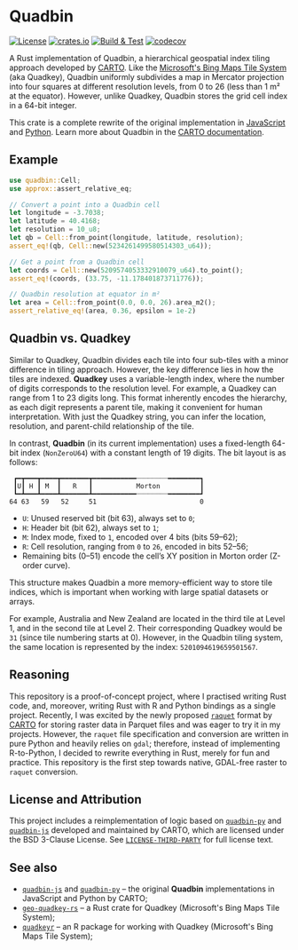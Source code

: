 # Quadbin

[![License](https://img.shields.io/badge/license-MIT-blue.svg)](https://github.com/atsyplenkov/quadbin/blob/main/LICENSE) 
[![crates.io](https://img.shields.io/crates/v/quadbin.svg?logo=rust)](https://crates.io/crates/quadbin) 
[![Build & Test](https://github.com/atsyplenkov/quadbin/actions/workflows/rust.yml/badge.svg)](https://github.com/atsyplenkov/quadbin/actions/workflows/rust.yml)
[![codecov](https://codecov.io/gh/atsyplenkov/quadbin/graph/badge.svg?token=4SZ4RI3ILS)](https://codecov.io/gh/atsyplenkov/quadbin)

A Rust implementation of Quadbin, a hierarchical geospatial index tiling approach developed by [CARTO](https://github.com/CartoDB). Like the [Microsoft's Bing Maps Tile System](https://docs.microsoft.com/en-us/bingmaps/articles/bing-maps-tile-system) (aka Quadkey), Quadbin uniformly subdivides a map in Mercator projection into four squares at different resolution levels, from 0 to 26 (less than 1 m² at the equator). However, unlike Quadkey, Quadbin stores the grid cell index in a 64-bit integer.

This crate is a complete rewrite of the original implementation in [JavaScript](https://github.com/CartoDB/quadbin-js) and [Python](https://github.com/CartoDB/quadbin-py). Learn more about Quadbin in the [CARTO documentation](https://docs.carto.com/data-and-analysis/analytics-toolbox-for-snowflake/sql-reference/quadbin).
    

## Example

```rust
use quadbin::Cell;
use approx::assert_relative_eq;

// Convert a point into a Quadbin cell
let longitude = -3.7038;
let latitude = 40.4168;
let resolution = 10_u8;
let qb = Cell::from_point(longitude, latitude, resolution);
assert_eq!(qb, Cell::new(5234261499580514303_u64));

// Get a point from a Quadbin cell
let coords = Cell::new(5209574053332910079_u64).to_point();
assert_eq!(coords, (33.75, -11.178401873711776));

// Quadbin resolution at equator in m²
let area = Cell::from_point(0.0, 0.0, 26).area_m2();
assert_relative_eq!(area, 0.36, epsilon = 1e-2)
```

## Quadbin vs. Quadkey
Similar to Quadkey, Quadbin divides each tile into four sub-tiles with a minor difference in tiling approach. However, the key difference lies in how the tiles are indexed. **Quadkey** uses a variable-length index, where the number of digits corresponds to the resolution level. For example, a Quadkey can range from 1 to 23 digits long. This format inherently encodes the hierarchy, as each digit represents a parent tile, making it convenient for human interpretation. With just the Quadkey string, you can infer the location, resolution, and parent-child relationship of the tile.

In contrast, **Quadbin** (in its current implementation) uses a fixed-length 64-bit index (`NonZeroU64`) with a constant length of 19 digits. The bit layout is as follows:

```text
 ┏━┳━━━┳━━━━┳━━━━━━━┳━━━━━━━━━━━┈┈┈┈┈┈┈┈━━━━━━━━┓
 ┃U┃ H ┃ M  ┃   R   ┃           Morton          ┃
 ┗━┻━━━┻━━━━┻━━━━━━━┻━━━━━━━━━━━┈┈┈┈┈┈┈┈━━━━━━━━┛
64 63   59   52     51                          0
```

- `U`: Unused reserved bit (bit 63), always set to `0`;
- `H`: Header bit (bit 62), always set to `1`;
- `M`: Index mode, fixed to `1`, encoded over 4 bits (bits 59–62); 
- `R`: Cell resolution, ranging from `0` to `26`, encoded in bits 52–56;
- Remaining bits (0–51) encode the cell’s XY position in Morton order (Z-order curve).

This structure makes Quadbin a more memory-efficient way to store tile indices, which is important when working with large spatial datasets or arrays.

For example, Australia and New Zealand are located in the third tile at Level 1, and in the second tile at Level 2. Their corresponding Quadkey would be `31` (since tile numbering starts at 0). However, in the Quadbin tiling system, the same location is represented by the index: `5201094619659501567`.

## Reasoning
This repository is a proof-of-concept project, where I practised writing Rust code, and, moreover, writing Rust with R and Python bindings as a single project. Recently, I was excited by the newly proposed  [`raquet`](https://github.com/CartoDB/raquet) format by [CARTO](https://github.com/CartoDB) for storing raster data in Parquet files and was eager to try it in my projects. However, the `raquet` file specification and conversion are written in pure Python and heavily relies on `gdal`; therefore, instead of implementing R-to-Python, I decided to rewrite everything in Rust, merely for fun and practice. This repository is the first step towards native, GDAL-free raster to `raquet` conversion.

## License and Attribution
This project includes a reimplementation of logic based on [`quadbin-py`](https://github.com/CartoDB/quadbin-py) and [`quadbin-js`](https://github.com/CartoDB/quadbin-js) developed and maintained by CARTO, which are licensed under the BSD 3-Clause License.
See [`LICENSE-THIRD-PARTY`](LICENSE-THIRD-PARTY) for full license text.

## See also
* [`quadbin-js`](https://github.com/CartoDB/quadbin-js) and [`quadbin-py`](https://github.com/CartoDB/quadbin-py) – the original **Quadbin** implementations in JavaScript and Python by CARTO;
* [`geo-quadkey-rs`](https://github.com/masaishi/geo-quadkey-rs) – a Rust crate for Quadkey (Microsoft's Bing Maps Tile System);
* [`quadkeyr`](https://docs.ropensci.org/quadkeyr/) – an R package for working with Quadkey (Microsoft's Bing Maps Tile System);


